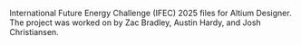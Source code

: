 International Future Energy Challenge (IFEC) 2025 files for Altium Designer.
The project was worked on by Zac Bradley, Austin Hardy, and Josh Christiansen.
